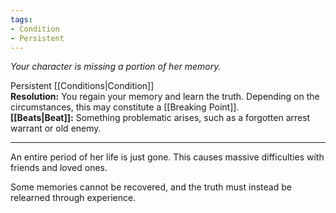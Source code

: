 ```yaml
---
tags:
- Condition
- Persistent
---
```


_Your character is missing a portion of her memory._

Persistent [[Conditions|Condition]]\
**Resolution:** You regain your memory and learn the truth. Depending on the circumstances, this may constitute a [[Breaking Point]].\
**[[Beats|Beat]]:** Something problematic arises, such as a forgotten arrest warrant or old enemy.

---

An entire period of her life is just gone. This causes massive difficulties with friends and loved ones.

Some memories cannot be recovered, and the truth must instead be relearned through experience.